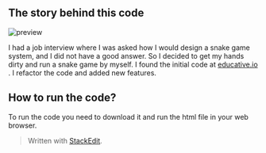 ﻿## The story behind this code

![preview](https://i.ibb.co/hcWKv0Z/image.png)

I had a job interview where I was asked how I would design a snake game system, and I did not have a good answer.
So I decided to get my hands dirty and run a snake game by myself.
I found the initial code at [educative.io](https://www.educative.io/blog/javascript-snake-game-tutorial) .
I refactor the code and added new features.

## How to run the code?

To run the code you need to download it and run the html file in your web browser.


> Written with [StackEdit](https://stackedit.io/).

